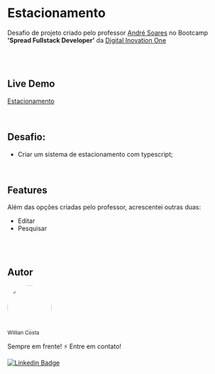 # Estacionamento

Desafio de projeto criado pelo professor [André Soares](https://github.com/soaresderik) no Bootcamp <strong>'Spread Fullstack Developer'</strong> da [Digital Inovation One](https://www.dio.me/)

<br/>
<br/>


## Live Demo
[Estacionamento](https://estacionamento-three.vercel.app/)

<br/>

## Desafio:
- Criar um sistema de estacionamento com typescript;

<br/>

## Features
Além das opções criadas pelo professor, acrescentei outras duas:

- Editar
- Pesquisar

<br/>
<br/>

## Autor
<img style="border-radius: 50%;" width="100px" src="https://avatars.githubusercontent.com/u/68829088?v=4"/><br/>
<sub>Willian Costa</sub><br/>

Sempre em frente! :zap: Entre em contato!<br/>

[![Linkedin Badge](https://img.shields.io/badge/-Willian_Costa-blue?style=flat-square&logo=Linkedin&logoColor=white&link=https://www.linkedin.com/in/willian-costa-8b9b3518a/)](https://www.linkedin.com/in/willian-costa44)
